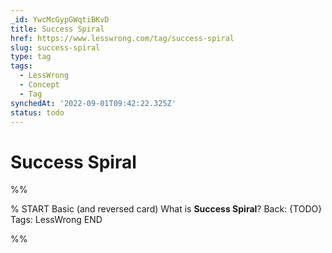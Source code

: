 ```yaml
---
_id: YwcMcGypGWqtiBKvD
title: Success Spiral
href: https://www.lesswrong.com/tag/success-spiral
slug: success-spiral
type: tag
tags:
  - LessWrong
  - Concept
  - Tag
synchedAt: '2022-09-01T09:42:22.325Z'
status: todo
---
```


# Success Spiral


%%

% START
Basic (and reversed card)
What is **Success Spiral**?
Back: {TODO}
Tags: LessWrong
END
<!--ID: 1663156966860-->


%%
	
